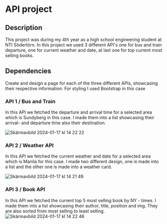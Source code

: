 # API project

## Description
This project was during my 4th year as a high school engineering student at NTI Södertörn.
In this project we used 3 different API's one for bus and train departure, one for current weather and date, at last one for top current most selling books.

## Dependencies
Create and design a page for each of the three different APIs, showcasing their respective information. 
For styling I used Bootstrap in this case

### API 1 / Bus and Train
In this API we fetched the departure and arrival time for a selected area which is Sundyberg in this case. 
I made them into a list showcasing their  arrival- and departure time also their destination.

![Skärmavbild 2024-01-17 kl  14 22 22](https://github.com/Not-lorri/Javascript-_And_API_excercise/assets/144724595/d25bb1f2-dbe7-4c73-aa5a-97c907dcc298)

### API 2 / Weather API
In this API we fetched the current weather and date for a selected area which is Manila for this case. 
I made two different design, one is made into a  list and the other one is made into a weather card.

![Skärmavbild 2024-01-17 kl  14 21 49](https://github.com/Not-lorri/Javascript-_And_API_excercise/assets/144724595/a4917616-52c4-4921-9733-550f54886c31)

### API 3 / Book API
In this API we fetched the current top 5 most selling book by NY - times. 
I made them into a list showcasing their author, title, position and img.
They are also sorted from most selling to least selling. 
![Skärmavbild 2024-01-17 kl  14 22 46](https://github.com/Not-lorri/Javascript-_And_API_excercise/assets/144724595/87dc05fe-1ce0-4452-9aad-f02e4c5b02b6)





